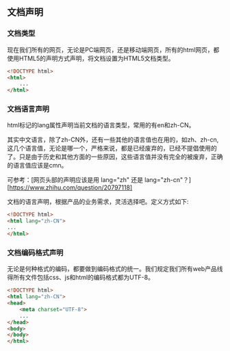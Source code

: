 ## 文档声明

### 文档类型

现在我们所有的网页，无论是PC端网页，还是移动端网页，所有的html网页，都使用HTML5的声明方式声明，将文档设置为HTML5文档类型。

```html
<!DOCTYPE html>
<html>
    ...
</html>
```

### 文档语言声明

html标记的lang属性声明当前文档的语言类型，常用的有en和zh-CN。

其实中文语言，除了zh-CN外，还有一些其他的语言值也在用的，如zh、zh-cn,这几个语言值，无论是哪一个，严格来说，都是已经废弃的，已经不提倡使用的了。只是由于历史和其他方面的一些原因，这些语言值并没有完全的被废弃，正确的语言值应该是cmn。

可参考：[网页头部的声明应该是用 lang="zh" 还是 lang="zh-cn"？][https://www.zhihu.com/question/20797118]

文档的语言声明，根据产品的业务需求，灵活选择吧。定义方式如下:

```html
<!DOCTYPE html>
<html lang="zh-CN">
...
</html>
```

### 文档编码格式声明

无论是何种格式的编码，都要做到编码格式的统一。我们规定我们所有web产品线得所有文件包括css、js和html的编码格式都为UTF-8。

```html
<!DOCTYPE html>
<html lang="zh-CN">
<head>
    <meta charset="UTF-8">
    ...
</head>
<body>
</body>
</html>
```
